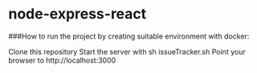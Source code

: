 # node-express-react

###How to run the project by creating suitable environment with docker:

Clone this repository
Start the server with sh issueTracker.sh
Point your browser to http://localhost:3000
